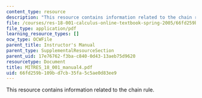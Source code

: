 ```yaml
---
content_type: resource
description: "This resource contains information related to the chain rule. \r\n"
file: /courses/res-18-001-calculus-online-textbook-spring-2005/66fd259b109bd7cb35fa5c5ae0d83ee9_MITRES_18_001_manual4.pdf
file_type: application/pdf
learning_resource_types: []
ocw_type: OCWFile
parent_title: Instructor's Manual
parent_type: SupplementalResourceSection
parent_uid: 17e76762-f3ba-c840-0d43-13aeb75d9620
resourcetype: Document
title: MITRES_18_001_manual4.pdf
uid: 66fd259b-109b-d7cb-35fa-5c5ae0d83ee9
---
```

This resource contains information related to the chain rule. 


